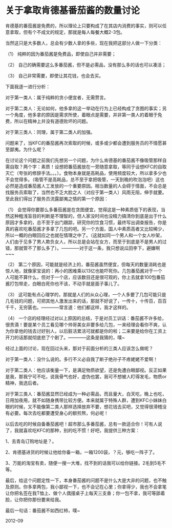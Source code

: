 # 关于拿取肯德基番茄酱的数量讨论


肯德基的番茄酱是免费的，所以理论上只要构成了在其店内消费的事实，则可以任意拿取，但有个不成文的规定，那就是每人每餐大概2-3包。

当然这只是大多数人，总会有少数人拿的多些，现在我把这部分人做一下分类：

（1） 纯粹的因为番茄酱是免费品，即使自己并非需要；

（2） 自己的确需要这么多番茄酱，但不是必需品，没有那么多的话也可以凑活；

（3） 自己非常需要，即使让其花钱，也会去买。

下面我逐一进行分析：

对于第一类人：属于纯粹的贪小便宜者，无需赘言。

对于第二类人：无论如何，他多拿的这一举动在行为上已经构成了贪图的事实；另一个角度，他多拿的原因是需求所使，着眼点是需要，并非第一类人的着眼于免费，所以在精神上并没有道德败坏的问题。

对于第三类人：同理，属于第二类人的加强。

问题来了，当KFC的番茄酱再次索取的时候，或多或少都会遭到服务员的不情愿甚至鄙夷。为什么呢？

在讨论这个问题之前我们先想另一个问题，为什么肯德基的番茄酱不像吸管那样自需自取？两个字：素质！设想把番茄酱放在一旁随意拿取，等同于设想KFC的自取灭亡（夸张的修辞手法。。。）。食物本身就是高耗品，使用频度较大，所以拿多少也不会觉得多。（吸管不是高耗品，总不至于拿把吸管，一天到晚的吹泡泡吧）这也必然是造成番茄酱人工发放的一个重要原因。相当数量的人会碍于情面，不会总是找服务员索取了，当然也不乏大脸之人（对应于第一类人）风雨无阻，伸手就要。至此我们得出了服务员流露鄙夷之情的第一个原因：

（1） 会觉得你要那么多番茄酱是在贪图便宜，觉得这是一种素质低下的表现，当然这种粗浅盲目的判断是不理智的，但人家没时间也没精力搞清你到底是出于什么原因才多拿的，总不至于出门跟踪，研究你的饮食习惯，最终写出调查报告，你是真的喜欢吃番茄酱才多拿了几包的吧。另一个方面，国人中素质高者又比较稀少，所以一概的白眼回应之也就在情理之中了。（这就如同一个男人和一个女人吵架，人们由于见多了男人欺负女人，所以总是会站在女方，而至于到底是不是男人的过错，那就管不了那么多了）。————对于这一条，我只想说瓜田李下，避嫌啊~~~

（2） 第二个原因，可能就是经济上的，番茄酱虽然便宜，但每天的数量消耗也是惊人地，就像家宝说的：再小的困难乘以13亿也能吓死你。几包番茄酱对于一个人可能不算什么，但对于一个店，应该数目还是很可观的，你上去就拿100包番茄酱打包带走，白眼白死你也不该，不动手就是面子事儿了。

（3） 这可能有点心理学的，那就是人们的从众心理，一个人多要了几包可能只是几毛钱的问题，可把其他人激发出来的话，那就不好说了，一传十，十传百，百百千千，无穷匮也。————常言道：他们都这样，我才这样的。

（4） 一个店的经理经过对以上原因的总结，于是对员工训话：番茄酱不许多给，很贵滴！要是某个员工看见哪个帅哥美女非要多给几包，一来经理会看你不爽，认为你拿他的钱去讨好别人，以后脏活累活可就都是你的啦；二来要是给你在工资上开刀的话那就彻底悲了个剧了。————这条是我猜的，噗~

经过上面的讨论，现在回过头来，那对于前面分析的三类人应该怎么做呢？

对于第一类人：没什么说的。多行不义必自我了断子绝孙子不疼姥姥不爱啊！

对于第二类人：他应该衡量一下，是满足物质欲望，还是免遭白眼鄙视。反正如果是我，那我宁可不吃，说我骨气也好，虚伪也罢，我可不想被人盯得发毛，物质or精神，我选后者。

对于第三类人：番茄酱显然已经成为一种必需品，而且量大，白天吃，晚上也吃，日用加夜用，就不如随身携带比较方便。本来就属于特殊人群，遭到KFC小妹妹白眼的时候，又不能像第二类人那样选择放弃不要，想花钱去买吧，又觉得很滑稽没有必要。每次去吃都要遭受身心的额煎熬，何必呢！

以后去吃的时候自备番茄酱吧！超市那么多番茄酱，总有一款适合你！可有人说了，我就喜欢吃KFC的那种，别的吃不惯！好吧，我提供三种方案：

1、去青岛订购地址是？。

2、肯德基进货的时候让他给你备一箱，一箱1200袋，？元，够吃一阵子了。

3、万能的淘宝有卖，随便一搜一大堆，找不到的话我可以给你链接。2毛到5毛不等。

最后，给这个问题定性一下，本身番茄酱的问题不是什么大是大非的问题，也不触及原则。你多拿两包，我小鄙视一下，也不会记在心里；你拿得少，我也不会拿笔让你把名签在我T恤上、做个人偶摆桌子上每天三支香；你一包不拿，我可等舔着脸，让你把你那份要来给我。

最后一句话：番茄酱不如西红柿，噗~

2012-09
